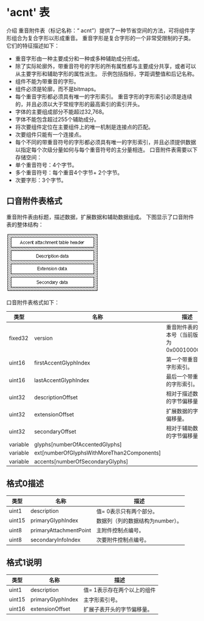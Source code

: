 # 'acnt' 表

介绍
重音附件表（标记名称：“ acnt”）提供了一种节省空间的方法，可将组件字形组合为复合字形以形成重音。 重音字形是复合字形的一个非常受限制的子类。 它们的特征描述如下：

* 重音字形由一种主要成分和一种或多种辅助成分形成。
* 除了实际轮廓外，带重音符号的字形的所有属性都与主要成分共享，或者可以从主要字形和辅助字形的属性派生。 示例包括指标，字距调整值和后记名称。
* 组件不能为带重音的字形。
* 组件必须是轮廓，而不是bitmaps。
* 每个重音字形都必须具有唯一的字形索引。 重音字形的字形索引必须是连续的，并且必须以大于常规字形的最高索引的索引开头。
* 字体的主要组成部分不能超过32,768。
* 字体不能包含超过255个辅助成分。
* 将次要组件定位在主要组件上的唯一机制是连接点的匹配。
* 次要组件只能有一个连接点。
* 每个不同的带重音符号的字形都必须具有唯一的字形索引，并且必须提供数据以指定每个次级分量如何与每个重音符号的主分量相连。
口音附件表需要以下存储空间：
* 单个重音符号：4个字节。
* 多个重音符号：每个重音4个字节+ 2个字节。
* 次要字形：3个字节。

## 口音附件表格式

重音附件表由标题，描述数据，扩展数据和辅助数据组成。 下图显示了口音附件表的整体结构： 

![acnt_1](./images/FF77.gif)

口音附件表格式如下：

|类型|名称|描述|
|-|-|-|
|fixed32|version|重音附件表的版本号（当前版本为0x00010000）。|
|uint16|firstAccentGlyphIndex|第一个带重音的字形索引。|
|uint16|lastAccentGlyphIndex|最后一个带重音的字形索引。|
|uint32|descriptionOffset|相对于描述数据的字节偏移量。|
|uint32|extensionOffset|扩展数据的字节偏移量。|
|uint32|secondaryOffset|相对于辅助数据的字节偏移量。|
|variable|glyphs[numberOfAccentedGlyphs]|
|variable|ext[numberOfGlyphsWithMoreThan2Components]|
|variable|accents[numberOfSecondaryGlyphs]|

## 格式0描述

|类型|名称|描述|
|-|-|-|
|uint1|description|值= 0表示只有两个部分。|
|uint15|primaryGlyphIndex|数据列（列的数据结构为number）。
|uint8|primaryAttachmentPoint|主附件控制点编号。|
|uint8|secondaryInfoIndex|次要附件控制点编号。|

## 格式1说明

|类型|名称|描述|
|-|-|-|
|uint1|description|值= 1表示存在两个以上的组件|
|uint15|primaryGlyphIndex|主字形索引号。|
|uint16|extensionOffset|扩展子表开头的字节偏移量。|